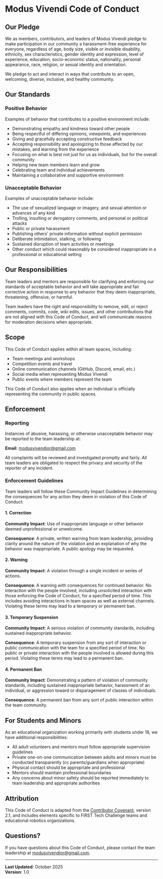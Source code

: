 # Modus Vivendi Code of Conduct

## Our Pledge

We as members, contributors, and leaders of Modus Vivendi pledge to make participation in our community a harassment-free experience for everyone, regardless of age, body size, visible or invisible disability, ethnicity, sex characteristics, gender identity and expression, level of experience, education, socio-economic status, nationality, personal appearance, race, religion, or sexual identity and orientation.

We pledge to act and interact in ways that contribute to an open, welcoming, diverse, inclusive, and healthy community.

## Our Standards

### Positive Behavior

Examples of behavior that contributes to a positive environment include:

- Demonstrating empathy and kindness toward other people
- Being respectful of differing opinions, viewpoints, and experiences
- Giving and gracefully accepting constructive feedback
- Accepting responsibility and apologizing to those affected by our mistakes, and learning from the experience
- Focusing on what is best not just for us as individuals, but for the overall community
- Helping new team members learn and grow
- Celebrating team and individual achievements
- Maintaining a collaborative and supportive environment

### Unacceptable Behavior

Examples of unacceptable behavior include:

- The use of sexualized language or imagery, and sexual attention or advances of any kind
- Trolling, insulting or derogatory comments, and personal or political attacks
- Public or private harassment
- Publishing others' private information without explicit permission
- Deliberate intimidation, stalking, or following
- Sustained disruption of team activities or meetings
- Other conduct which could reasonably be considered inappropriate in a professional or educational setting

## Our Responsibilities

Team leaders and mentors are responsible for clarifying and enforcing our standards of acceptable behavior and will take appropriate and fair corrective action in response to any behavior that they deem inappropriate, threatening, offensive, or harmful.

Team leaders have the right and responsibility to remove, edit, or reject comments, commits, code, wiki edits, issues, and other contributions that are not aligned with this Code of Conduct, and will communicate reasons for moderation decisions when appropriate.

## Scope

This Code of Conduct applies within all team spaces, including:

- Team meetings and workshops
- Competition events and travel
- Online communication channels (GitHub, Discord, email, etc.)
- Social media when representing Modus Vivendi
- Public events where members represent the team

This Code of Conduct also applies when an individual is officially representing the community in public spaces.

## Enforcement

### Reporting

Instances of abusive, harassing, or otherwise unacceptable behavior may be reported to the team leadership at:

**Email**: modusvivendior@gmail.com

All complaints will be reviewed and investigated promptly and fairly. All team leaders are obligated to respect the privacy and security of the reporter of any incident.

### Enforcement Guidelines

Team leaders will follow these Community Impact Guidelines in determining the consequences for any action they deem in violation of this Code of Conduct:

#### 1. Correction
**Community Impact**: Use of inappropriate language or other behavior deemed unprofessional or unwelcome.

**Consequence**: A private, written warning from team leadership, providing clarity around the nature of the violation and an explanation of why the behavior was inappropriate. A public apology may be requested.

#### 2. Warning
**Community Impact**: A violation through a single incident or series of actions.

**Consequence**: A warning with consequences for continued behavior. No interaction with the people involved, including unsolicited interaction with those enforcing the Code of Conduct, for a specified period of time. This includes avoiding interactions in team spaces as well as external channels. Violating these terms may lead to a temporary or permanent ban.

#### 3. Temporary Suspension
**Community Impact**: A serious violation of community standards, including sustained inappropriate behavior.

**Consequence**: A temporary suspension from any sort of interaction or public communication with the team for a specified period of time. No public or private interaction with the people involved is allowed during this period. Violating these terms may lead to a permanent ban.

#### 4. Permanent Ban
**Community Impact**: Demonstrating a pattern of violation of community standards, including sustained inappropriate behavior, harassment of an individual, or aggression toward or disparagement of classes of individuals.

**Consequence**: A permanent ban from any sort of public interaction within the team community.

## For Students and Minors

As an educational organization working primarily with students under 18, we have additional responsibilities:

- All adult volunteers and mentors must follow appropriate supervision guidelines
- Private one-on-one communication between adults and minors must be conducted transparently (cc parents/guardians when appropriate)
- Physical contact should be appropriate and professional
- Mentors should maintain professional boundaries
- Any concerns about minor safety should be reported immediately to team leadership and appropriate authorities

## Attribution

This Code of Conduct is adapted from the [Contributor Covenant](https://www.contributor-covenant.org), version 2.1, and includes elements specific to FIRST Tech Challenge teams and educational robotics organizations.

## Questions?

If you have questions about this Code of Conduct, please contact the team leadership at modusvivendior@gmail.com.

---

**Last Updated**: October 2025  
**Version**: 1.0
